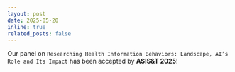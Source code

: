 ```yaml
---
layout: post
date: 2025-05-20 
inline: true
related_posts: false
---
```


Our panel on `Researching Health Information Behaviors: Landscape, AI’s Role and Its Impact` has been accepted by **ASIS&T 2025**! 
